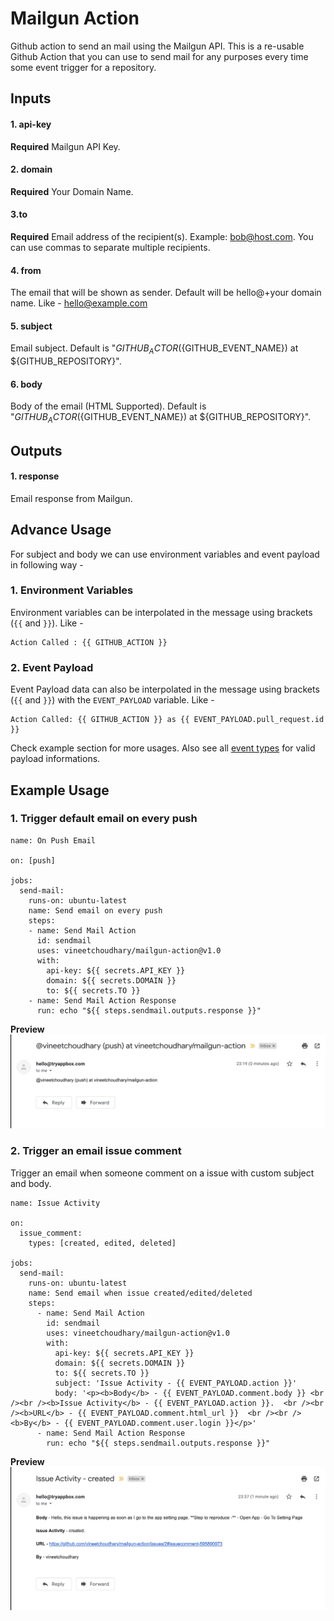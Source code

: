 # Mailgun Action
Github action to send an mail using the Mailgun API. This is a re-usable Github Action that you can use to send mail for any purposes every time some event trigger for a repository. 

## Inputs

#### 1. api-key
**Required** Mailgun API Key.

#### 2. domain
**Required** Your Domain Name.

#### 3.to
**Required** Email address of the recipient(s). Example: bob@host.com. You can use commas to separate multiple recipients.

#### 4. from
The email that will be shown as sender. Default will be hello@+your domain name. Like - hello@example.com

#### 5. subject
Email subject. Default is "${GITHUB_ACTOR} (${GITHUB_EVENT_NAME}) at ${GITHUB_REPOSITORY}".

#### 6. body
Body of the email (HTML Supported). Default is "${GITHUB_ACTOR} (${GITHUB_EVENT_NAME}) at ${GITHUB_REPOSITORY}".

## Outputs

#### 1. response
Email response from Mailgun.

## Advance Usage
For subject and body we can use environment variables and event payload in following way - 

### 1. Environment Variables
Environment variables can be interpolated in the message using brackets (`{{` and `}}`). Like -
```
Action Called : {{ GITHUB_ACTION }}
```

### 2. Event Payload
Event Payload data can also be interpolated in the message using brackets (`{{` and `}}`) with the `EVENT_PAYLOAD` variable. Like - 

```
Action Called: {{ GITHUB_ACTION }} as {{ EVENT_PAYLOAD.pull_request.id }}
```
Check example section for more usages. Also see all [event types](https://developer.github.com/v3/activity/events/types/) for valid payload informations.


## Example Usage

### 1. Trigger default email on every push

```
name: On Push Email

on: [push]

jobs:
  send-mail:
    runs-on: ubuntu-latest
    name: Send email on every push
    steps:
    - name: Send Mail Action
      id: sendmail
      uses: vineetchoudhary/mailgun-action@v1.0
      with:
        api-key: ${{ secrets.API_KEY }}
        domain: ${{ secrets.DOMAIN }}
        to: ${{ secrets.TO }}
    - name: Send Mail Action Response
      run: echo "${{ steps.sendmail.outputs.response }}"
```

**Preview**
![](/docs/images/OnPush.png)

### 2. Trigger an email issue comment
Trigger an email when someone comment on a issue with custom subject and body.

```
name: Issue Activity

on:
  issue_comment:
    types: [created, edited, deleted]
    
jobs:
  send-mail:
    runs-on: ubuntu-latest
    name: Send email when issue created/edited/deleted
    steps:
      - name: Send Mail Action
        id: sendmail
        uses: vineetchoudhary/mailgun-action@v1.0
        with:
          api-key: ${{ secrets.API_KEY }}
          domain: ${{ secrets.DOMAIN }}
          to: ${{ secrets.TO }}
          subject: 'Issue Activity - {{ EVENT_PAYLOAD.action }}'
          body: '<p><b>Body</b> - {{ EVENT_PAYLOAD.comment.body }} <br /><br /><b>Issue Activity</b> - {{ EVENT_PAYLOAD.action }}.  <br /><br /><b>URL</b> - {{ EVENT_PAYLOAD.comment.html_url }}  <br /><br /><b>By</b> - {{ EVENT_PAYLOAD.comment.user.login }}</p>' 
      - name: Send Mail Action Response
        run: echo "${{ steps.sendmail.outputs.response }}" 
```

**Preview**
![](/docs/images/IssueComment.png)
